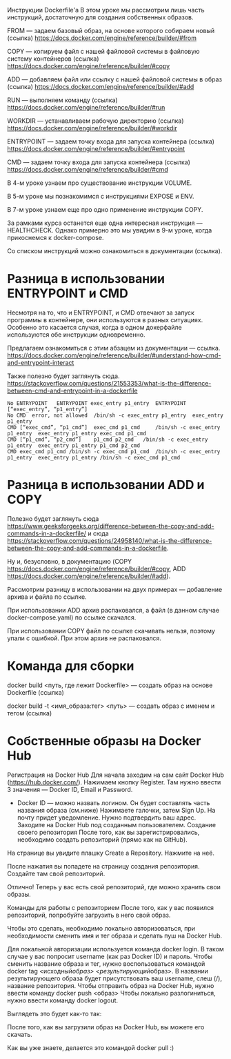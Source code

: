 Инструкции Dockerfile'а
В этом уроке мы рассмотрим лишь часть инструкций, достаточную для создания собственных образов.

FROM — задаем базовый образ, на основе которого собираем новый (ссылка) https://docs.docker.com/engine/reference/builder/#from

COPY — копируем файл с нашей файловой системы в файловую систему контейнеров (ссылка) https://docs.docker.com/engine/reference/builder/#copy

ADD — добавляем файл или ссылку с нашей файловой системы в образ (ссылка) https://docs.docker.com/engine/reference/builder/#add

RUN — выполняем команду (ссылка) https://docs.docker.com/engine/reference/builder/#run

WORKDIR — устанавливаем рабочую директорию (ссылка) https://docs.docker.com/engine/reference/builder/#workdir

ENTRYPOINT — задаем точку входа для запуска контейнера (ссылка) https://docs.docker.com/engine/reference/builder/#entrypoint

CMD — задаем точку входа для запуска контейнера (ссылка) https://docs.docker.com/engine/reference/builder/#cmd

В 4-м уроке узнаем про существование инструкции VOLUME.

В 5-м уроке мы познакомимся с инструкциями EXPOSE и ENV.

В 7-м уроке узнаем еще про одно применение инструкции COPY.

За рамками курса останется еще одна интересная инструкция — HEALTHCHECK. Однако примерно это мы увидим в 9-м уроке, когда прикоснемся к docker-compose.

Со списком инструкций можно ознакомиться в документации (ссылка).

# Разница в использовании ENTRYPOINT и CMD

Несмотря на то, что и ENTRYPOINT, и CMD отвечают за запуск программы в контейнере, они используются в разных ситуациях. Особенно это касается случая, когда в одном докерфайле используются обе инструкции одновременно.

Предлагаем ознакомиться с этим абзацем из документации — ссылка. https://docs.docker.com/engine/reference/builder/#understand-how-cmd-and-entrypoint-interact

Также полезно будет заглянуть сюда. https://stackoverflow.com/questions/21553353/what-is-the-difference-between-cmd-and-entrypoint-in-a-dockerfile

```
No ENTRYPOINT	ENTRYPOINT exec_entry p1_entry	ENTRYPOINT [“exec_entry”, “p1_entry”]
No CMD	error, not allowed 	/bin/sh -c exec_entry p1_entry 	exec_entry p1_entry
CMD [“exec_cmd”, “p1_cmd”]	exec_cmd p1_cmd 	/bin/sh -c exec_entry p1_entry 	exec_entry p1_entry exec_cmd p1_cmd
CMD [“p1_cmd”, “p2_cmd”]	p1_cmd p2_cmd 	/bin/sh -c exec_entry p1_entry 	exec_entry p1_entry p1_cmd p2_cmd
CMD exec_cmd p1_cmd	/bin/sh -c exec_cmd p1_cmd	/bin/sh -c exec_entry p1_entry 	exec_entry p1_entry /bin/sh -c exec_cmd p1_cmd
```

# Разница в использовании ADD и COPY

Полезно будет заглянуть сюда https://www.geeksforgeeks.org/difference-between-the-copy-and-add-commands-in-a-dockerfile/ и сюда https://stackoverflow.com/questions/24958140/what-is-the-difference-between-the-copy-and-add-commands-in-a-dockerfile.

Ну и, безусловно, в документацию (COPY https://docs.docker.com/engine/reference/builder/#copy, ADD https://docs.docker.com/engine/reference/builder/#add).

Рассмотрим разницу в использовании на двух примерах — добавление архива и файла по ссылке.

При использовании ADD архив распаковался, а файл (в данном случае docker-compose.yaml) по ссылке скачался.

При использовании COPY файл по ссылке скачивать нельзя, поэтому упали с ошибкой. При этом архив не распаковался.

# Команда для сборки

docker build <путь, где лежит Dockerfile> — создать образ на основе Dockerfile (ссылка)

docker build -t <имя_образа:тег> <путь> — создать образ с именем и тегом (ссылка)

# Собственные образы на Docker Hub

Регистрация на Docker Hub
Для начала заходим на сам сайт Docker Hub (https://hub.docker.com/).
Нажимаем кнопку Register.
Там нужно ввести 3 значения — Docker ID, Email и Password.

- Docker ID — можно назвать логином. Он будет составлять часть названия образа (см.ниже)
  Нажимаете галочки, затем Sign Up.
  На почту придет уведомление. Нужно подтвердить ваш адрес.
  Заходите на Docker Hub под созданным пользователем.
  Создание своего репозитория
  После того, как вы зарегистрировались, необходимо создать репозиторий (прямо как на GitHub).

На странице вы увидите плашку Create a Repository. Нажмите на неё.

После нажатия вы попадете на страницу создания репозитория. Создайте там свой репозиторий.

Отлично! Теперь у вас есть свой репозиторий, где можно хранить свои образы.

Команды для работы с репозиторием
После того, как у вас появился репозиторий, попробуйте загрузить в него свой образ.

Чтобы это сделать, необходимо локально авторизоваться, при необходимости сменить имя и тег образа и сделать пуш на Docker Hub.

Для локальной авторизации используется команда docker login.
В таком случае у вас попросит username (как раз Docker ID) и пароль.
Чтобы сменить название образа и тег, нужно воспользоваться командой
docker tag <исходный*образ> <результирующий*образ>.
В названии результирующего образа будет присутствовать ваш username, слеш (/), название репозитория.
Чтобы отправить образ на Docker Hub, нужно ввести команду docker push <образ>
Чтобы локально разлогиниться, нужно ввести команду docker logout.

Выглядеть это будет как-то так:

После того, как вы загрузили образ на Docker Hub, вы можете его скачать.

Как вы уже знаете, делается это командой docker pull :)
